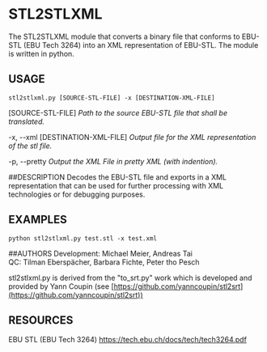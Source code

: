 # STL2STLXML
The STL2STLXML module that converts a binary file that conforms to EBU-STL (EBU Tech 3264) into an XML representation of EBU-STL. The module is written in python.


## USAGE

    stl2stlxml.py [SOURCE-STL-FILE] -x [DESTINATION-XML-FILE]

[SOURCE-STL-FILE]   <i>Path to the source EBU-STL file that shall be translated.</i>

-x, --xml [DESTINATION-XML-FILE] <i>Output file for the XML representation of the stl file.</i>

-p, --pretty  <i>Output the XML File in pretty XML (with indention).</i>



##DESCRIPTION
Decodes the EBU-STL file and exports in a XML representation that can be used for further processing with XML technologies or for debugging purposes.

## EXAMPLES
    python stl2stlxml.py test.stl -x test.xml

##AUTHORS
Development: Michael Meier, Andreas Tai    
QC: Tilman Eberspächer, Barbara Fichte, Peter tho Pesch        

stl2stlxml.py is derived from the  "to_srt.py" work which
is developed and provided by Yann Coupin (see [https://github.com/yanncoupin/stl2srt](https://github.com/yanncoupin/stl2srt)) 
 
## RESOURCES     
EBU STL (EBU Tech 3264) https://tech.ebu.ch/docs/tech/tech3264.pdf
